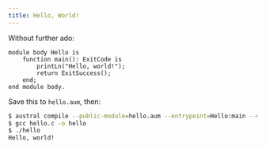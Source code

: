 ```yaml
---
title: Hello, World!
---
```


Without further ado:

```austral
module body Hello is
    function main(): ExitCode is
        printLn("Hello, world!");
        return ExitSuccess();
    end;
end module body.
```

Save this to `hello.aum`, then:

```bash
$ austral compile --public-module=hello.aum --entrypoint=Hello:main --output=hello.c
$ gcc hello.c -o hello
$ ./hello
Hello, world!
```
